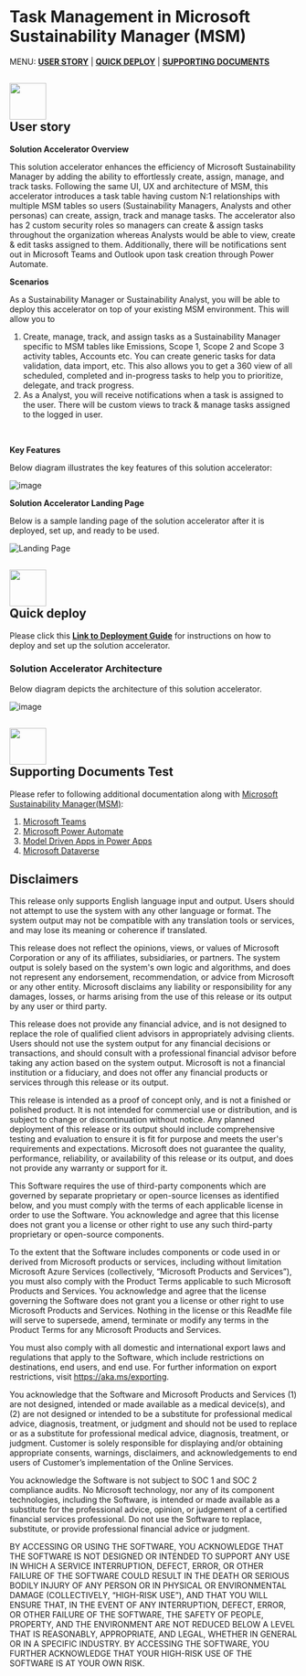 # Task Management in Microsoft Sustainability Manager (MSM) 

MENU: [**USER STORY**](#user-story) \| [**QUICK DEPLOY**](#quick-deploy) \| [**SUPPORTING DOCUMENTS**](#supporting-documents)

<h2 id="user-story"><img src="./Deployment/images/readme/userStory.png" width="64">
<br/>
User story
</h2>

**Solution Accelerator Overview**

This solution accelerator enhances the efficiency of Microsoft Sustainability Manager by adding the ability to effortlessly create, assign, manage, and track tasks. Following the same UI, UX and architecture of MSM, this accelerator introduces a task table having custom N:1 relationships with multiple MSM tables so users (Sustainability Managers, Analysts and other personas) can create, assign, track and manage tasks. The accelerator also has 2 custom security roles so managers can create & assign tasks throughout the organization whereas Analysts would be able to view, create & edit tasks assigned to them. Additionally, there will be notifications sent out in Microsoft Teams and Outlook upon task creation through Power Automate.

**Scenarios**

As a Sustainability Manager or Sustainability Analyst, you will be able to deploy this accelerator on top of your existing MSM environment. This will allow you to
 1. Create, manage, track, and assign tasks as a Sustainability Manager specific to MSM tables like Emissions, Scope 1, Scope 2 and Scope 3 activity tables, Accounts etc. You can create generic tasks for data validation, data import, etc. This also allows you to get a 360 view of all scheduled, completed and in-progress tasks to help you to prioritize, delegate, and track progress.
 2. As a Analyst, you will receive notifications when a task is assigned to the user. There will be custom views to track & manage tasks assigned to the logged in user. 
<br/>

**Key Features** 

Below diagram illustrates the key features of this solution accelerator:

![image](./Deployment/images/readme/keyfeatures.png)

**Solution Accelerator Landing Page**

Below is a sample landing page of the solution accelerator after it is deployed, set up, and ready to be used.

![Landing Page](./Deployment/images/readme/landingPage.png)


<h2 id="quick-deploy"><img src="./Deployment/images/readme/quickDeploy.png" width="64">
<br/>
Quick deploy
</h2>

Please click this [**Link to Deployment Guide**](./Deployment/README.md) for instructions on how to deploy and set up the solution accelerator. 

### Solution Accelerator Architecture

Below diagram depicts the architecture of this solution accelerator. 

![image](./Deployment/images/readme/architecture.png)


<h2 id="supporting-documents"><img src="./Deployment/images/readme/supportingDocuments.png" width="64">
<br/>
Supporting Documents Test
</h2>

Please refer to following additional documentation along with [Microsoft Sustainability Manager(MSM)](https://learn.microsoft.com/en-us/industry/sustainability/sustainability-manager-overview):

1. [Microsoft Teams](https://learn.microsoft.com/en-us/microsoftteams/) 
2. [Microsoft Power Automate](https://learn.microsoft.com/en-us/power-automate/) 
3. [Model Driven Apps in Power Apps](https://learn.microsoft.com/en-us/power-apps/maker/model-driven-apps)
4. [Microsoft Dataverse](https://learn.microsoft.com/en-us/power-apps/maker/data-platform/)

## Disclaimers

This release only supports English language input and output. Users should not attempt to use the system with any other language or format. The system output may not be compatible with any translation tools or services, and may lose its meaning or coherence if translated. 

This release does not reflect the opinions, views, or values of Microsoft Corporation or any of its affiliates, subsidiaries, or partners. The system output is solely based on the system's own logic and algorithms, and does not represent any endorsement, recommendation, or advice from Microsoft or any other entity. Microsoft disclaims any liability or responsibility for any damages, losses, or harms arising from the use of this release or its output by any user or third party. 

This release does not provide any financial advice, and is not designed to replace the role of qualified client advisors in appropriately advising clients. Users should not use the system output for any financial decisions or transactions, and should consult with a professional financial advisor before taking any action based on the system output. Microsoft is not a financial institution or a fiduciary, and does not offer any financial products or services through this release or its output. 

This release is intended as a proof of concept only, and is not a finished or polished product. It is not intended for commercial use or distribution, and is subject to change or discontinuation without notice. Any planned deployment of this release or its output should include comprehensive testing and evaluation to ensure it is fit for purpose and meets the user's requirements and expectations. Microsoft does not guarantee the quality, performance, reliability, or availability of this release or its output, and does not provide any warranty or support for it. 

This Software requires the use of third-party components which are governed by separate proprietary or open-source licenses as identified below, and you must comply with the terms of each applicable license in order to use the Software. You acknowledge and agree that this license does not grant you a license or other right to use any such third-party proprietary or open-source components.  

To the extent that the Software includes components or code used in or derived from Microsoft products or services, including without limitation Microsoft Azure Services (collectively, “Microsoft Products and Services”), you must also comply with the Product Terms applicable to such Microsoft Products and Services. You acknowledge and agree that the license governing the Software does not grant you a license or other right to use Microsoft Products and Services. Nothing in the license or this ReadMe file will serve to supersede, amend, terminate or modify any terms in the Product Terms for any Microsoft Products and Services. 

You must also comply with all domestic and international export laws and regulations that apply to the Software, which include restrictions on destinations, end users, and end use. For further information on export restrictions, visit https://aka.ms/exporting. 

You acknowledge that the Software and Microsoft Products and Services (1) are not designed, intended or made available as a medical device(s), and (2) are not designed or intended to be a substitute for professional medical advice, diagnosis, treatment, or judgment and should not be used to replace or as a substitute for professional medical advice, diagnosis, treatment, or judgment. Customer is solely responsible for displaying and/or obtaining appropriate consents, warnings, disclaimers, and acknowledgements to end users of Customer’s implementation of the Online Services. 

You acknowledge the Software is not subject to SOC 1 and SOC 2 compliance audits. No Microsoft technology, nor any of its component technologies, including the Software, is intended or made available as a substitute for the professional advice, opinion, or judgement of a certified financial services professional. Do not use the Software to replace, substitute, or provide professional financial advice or judgment.  

BY ACCESSING OR USING THE SOFTWARE, YOU ACKNOWLEDGE THAT THE SOFTWARE IS NOT DESIGNED OR INTENDED TO SUPPORT ANY USE IN WHICH A SERVICE INTERRUPTION, DEFECT, ERROR, OR OTHER FAILURE OF THE SOFTWARE COULD RESULT IN THE DEATH OR SERIOUS BODILY INJURY OF ANY PERSON OR IN PHYSICAL OR ENVIRONMENTAL DAMAGE (COLLECTIVELY, “HIGH-RISK USE”), AND THAT YOU WILL ENSURE THAT, IN THE EVENT OF ANY INTERRUPTION, DEFECT, ERROR, OR OTHER FAILURE OF THE SOFTWARE, THE SAFETY OF PEOPLE, PROPERTY, AND THE ENVIRONMENT ARE NOT REDUCED BELOW A LEVEL THAT IS REASONABLY, APPROPRIATE, AND LEGAL, WHETHER IN GENERAL OR IN A SPECIFIC INDUSTRY. BY ACCESSING THE SOFTWARE, YOU FURTHER ACKNOWLEDGE THAT YOUR HIGH-RISK USE OF THE SOFTWARE IS AT YOUR OWN RISK.  

